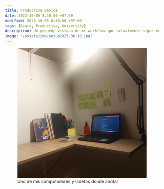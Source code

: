 ```yaml
---
title: Productive Device
date: 2023-10-06 8:50:00 +07:00
modified: 2023-10-06 8:50:00 +07:00
tags: [Gears, Productive, University]
description: Un pequeñp vistaso de mi workflow que actualmente sigue en desarrollo, pero hasta este punto es eficiente
image: "/assets/img/setup2023-06-10.jpg"
---
```


<figure>
<img src="/assets/img/setup2023-06-10.jpg" alt="Una parte de mi estudio">
<figcaption>Uno de mis computadores y libretas donde anotar</figcaption>
</figure>
